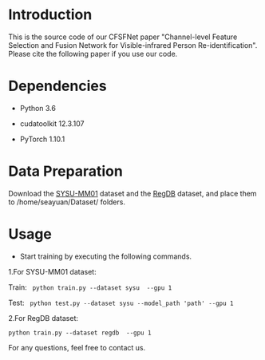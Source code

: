 # Introduction
This is the source code of our CFSFNet paper "Channel-level Feature Selection and Fusion Network for Visible-infrared Person Re-identification". Please cite the following paper if you use our code.


# Dependencies
* Python 3.6

* cudatoolkit 12.3.107

* PyTorch 1.10.1

# Data Preparation
Download the [SYSU-MM01](https://github.com/wuancong/SYSU-MM01) dataset and the [RegDB](http://dm.dongguk.edu/link.html) dataset, and place them to /home/seayuan/Dataset/ folders.

# Usage
* Start training by executing the following commands.

1.For SYSU-MM01 dataset:

Train: ```
python train.py --dataset sysu  --gpu 1``` 

Test: ```
python test.py --dataset sysu --model_path 'path' --gpu 1``` 

2.For RegDB dataset:

```python train.py --dataset regdb  --gpu 1```

For any questions, feel free to contact us.
